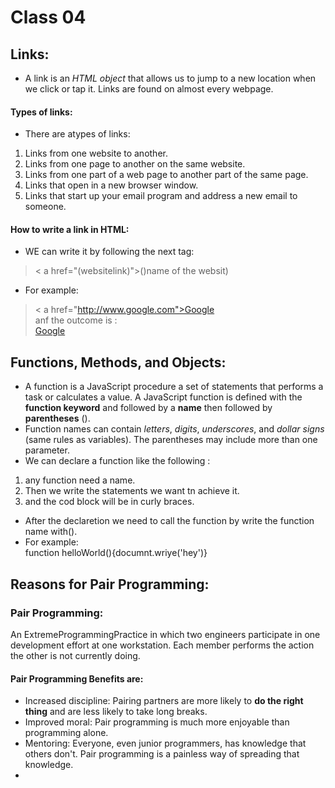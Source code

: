 # Class 04
## Links:   

* A link is an *HTML object* that allows us to jump to a new location when we click or tap it. Links are found on almost every webpage.

#### Types of links:
* There are atypes of links:    
1. Links from one website to another.        
2. Links from one page to another on the same website.  
3. Links from one part of a web page to another part of the same page.
4. Links that open in a new browser window. 
4. Links that start up your email program and address a new email to someone.
#### How to write a link in HTML:
* WE can write it by following the next tag:    
>< a href="(websitelink)">()name of the websit)</a >   

* For example:

> < a href="http://www.google.com">Google</a >  
 anf the outcome is :   
<a href="http://www.google.com">Google</a>  

## Functions, Methods, and Objects:
* A function is a JavaScript procedure a set of statements that performs a task or calculates a value.
A JavaScript function is defined with the **function keyword** and followed by a **name** then followed by **parentheses** ().  
* Function names can contain *letters*, *digits*, *underscores*, and *dollar signs* (same rules as variables). The parentheses may include more than one parameter. 
* We can declare a function like the following :
1. any function need a name.
2. Then we write the statements we want tn achieve it. 
3. and the cod block will be in curly braces.
* After the declaretion we need to call the function by write the function name with().
* For example:  
function helloWorld(){documnt.wriye('hey')}
## Reasons for Pair Programming:
### Pair Programming:
An ExtremeProgrammingPractice in which two engineers participate in one development effort at one workstation. Each member performs the action the other is not currently doing.    
#### Pair Programming Benefits are:

* Increased discipline: Pairing partners are more likely to **do the right thing** and are less likely to take long breaks.  
* Improved moral: Pair programming is much more enjoyable than programming alone.  
* Mentoring: Everyone, even junior programmers, has knowledge that others don't. Pair programming is a painless way of spreading that knowledge.    
*  


